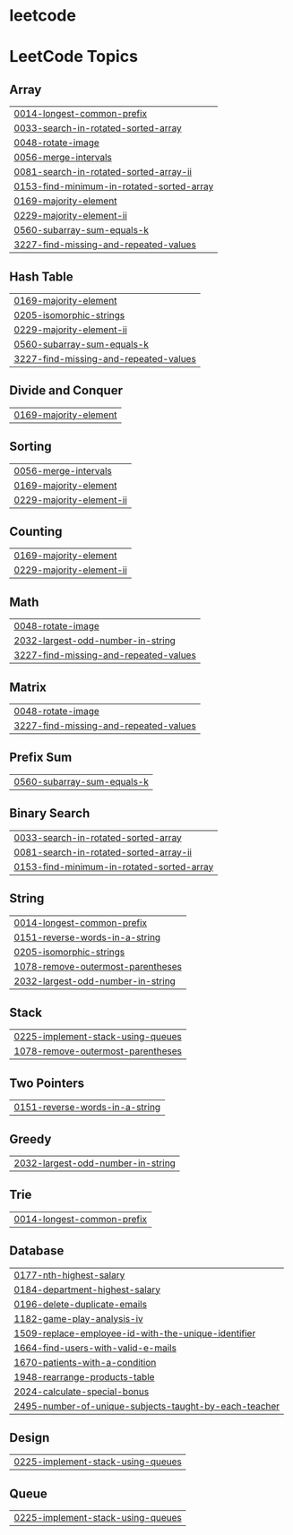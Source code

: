 # leetcode
<!---LeetCode Topics Start-->
# LeetCode Topics
## Array
|  |
| ------- |
| [0014-longest-common-prefix](https://github.com/Sahil-Badkul/leetcode/tree/master/0014-longest-common-prefix) |
| [0033-search-in-rotated-sorted-array](https://github.com/Sahil-Badkul/leetcode/tree/master/0033-search-in-rotated-sorted-array) |
| [0048-rotate-image](https://github.com/Sahil-Badkul/leetcode/tree/master/0048-rotate-image) |
| [0056-merge-intervals](https://github.com/Sahil-Badkul/leetcode/tree/master/0056-merge-intervals) |
| [0081-search-in-rotated-sorted-array-ii](https://github.com/Sahil-Badkul/leetcode/tree/master/0081-search-in-rotated-sorted-array-ii) |
| [0153-find-minimum-in-rotated-sorted-array](https://github.com/Sahil-Badkul/leetcode/tree/master/0153-find-minimum-in-rotated-sorted-array) |
| [0169-majority-element](https://github.com/Sahil-Badkul/leetcode/tree/master/0169-majority-element) |
| [0229-majority-element-ii](https://github.com/Sahil-Badkul/leetcode/tree/master/0229-majority-element-ii) |
| [0560-subarray-sum-equals-k](https://github.com/Sahil-Badkul/leetcode/tree/master/0560-subarray-sum-equals-k) |
| [3227-find-missing-and-repeated-values](https://github.com/Sahil-Badkul/leetcode/tree/master/3227-find-missing-and-repeated-values) |
## Hash Table
|  |
| ------- |
| [0169-majority-element](https://github.com/Sahil-Badkul/leetcode/tree/master/0169-majority-element) |
| [0205-isomorphic-strings](https://github.com/Sahil-Badkul/leetcode/tree/master/0205-isomorphic-strings) |
| [0229-majority-element-ii](https://github.com/Sahil-Badkul/leetcode/tree/master/0229-majority-element-ii) |
| [0560-subarray-sum-equals-k](https://github.com/Sahil-Badkul/leetcode/tree/master/0560-subarray-sum-equals-k) |
| [3227-find-missing-and-repeated-values](https://github.com/Sahil-Badkul/leetcode/tree/master/3227-find-missing-and-repeated-values) |
## Divide and Conquer
|  |
| ------- |
| [0169-majority-element](https://github.com/Sahil-Badkul/leetcode/tree/master/0169-majority-element) |
## Sorting
|  |
| ------- |
| [0056-merge-intervals](https://github.com/Sahil-Badkul/leetcode/tree/master/0056-merge-intervals) |
| [0169-majority-element](https://github.com/Sahil-Badkul/leetcode/tree/master/0169-majority-element) |
| [0229-majority-element-ii](https://github.com/Sahil-Badkul/leetcode/tree/master/0229-majority-element-ii) |
## Counting
|  |
| ------- |
| [0169-majority-element](https://github.com/Sahil-Badkul/leetcode/tree/master/0169-majority-element) |
| [0229-majority-element-ii](https://github.com/Sahil-Badkul/leetcode/tree/master/0229-majority-element-ii) |
## Math
|  |
| ------- |
| [0048-rotate-image](https://github.com/Sahil-Badkul/leetcode/tree/master/0048-rotate-image) |
| [2032-largest-odd-number-in-string](https://github.com/Sahil-Badkul/leetcode/tree/master/2032-largest-odd-number-in-string) |
| [3227-find-missing-and-repeated-values](https://github.com/Sahil-Badkul/leetcode/tree/master/3227-find-missing-and-repeated-values) |
## Matrix
|  |
| ------- |
| [0048-rotate-image](https://github.com/Sahil-Badkul/leetcode/tree/master/0048-rotate-image) |
| [3227-find-missing-and-repeated-values](https://github.com/Sahil-Badkul/leetcode/tree/master/3227-find-missing-and-repeated-values) |
## Prefix Sum
|  |
| ------- |
| [0560-subarray-sum-equals-k](https://github.com/Sahil-Badkul/leetcode/tree/master/0560-subarray-sum-equals-k) |
## Binary Search
|  |
| ------- |
| [0033-search-in-rotated-sorted-array](https://github.com/Sahil-Badkul/leetcode/tree/master/0033-search-in-rotated-sorted-array) |
| [0081-search-in-rotated-sorted-array-ii](https://github.com/Sahil-Badkul/leetcode/tree/master/0081-search-in-rotated-sorted-array-ii) |
| [0153-find-minimum-in-rotated-sorted-array](https://github.com/Sahil-Badkul/leetcode/tree/master/0153-find-minimum-in-rotated-sorted-array) |
## String
|  |
| ------- |
| [0014-longest-common-prefix](https://github.com/Sahil-Badkul/leetcode/tree/master/0014-longest-common-prefix) |
| [0151-reverse-words-in-a-string](https://github.com/Sahil-Badkul/leetcode/tree/master/0151-reverse-words-in-a-string) |
| [0205-isomorphic-strings](https://github.com/Sahil-Badkul/leetcode/tree/master/0205-isomorphic-strings) |
| [1078-remove-outermost-parentheses](https://github.com/Sahil-Badkul/leetcode/tree/master/1078-remove-outermost-parentheses) |
| [2032-largest-odd-number-in-string](https://github.com/Sahil-Badkul/leetcode/tree/master/2032-largest-odd-number-in-string) |
## Stack
|  |
| ------- |
| [0225-implement-stack-using-queues](https://github.com/Sahil-Badkul/leetcode/tree/master/0225-implement-stack-using-queues) |
| [1078-remove-outermost-parentheses](https://github.com/Sahil-Badkul/leetcode/tree/master/1078-remove-outermost-parentheses) |
## Two Pointers
|  |
| ------- |
| [0151-reverse-words-in-a-string](https://github.com/Sahil-Badkul/leetcode/tree/master/0151-reverse-words-in-a-string) |
## Greedy
|  |
| ------- |
| [2032-largest-odd-number-in-string](https://github.com/Sahil-Badkul/leetcode/tree/master/2032-largest-odd-number-in-string) |
## Trie
|  |
| ------- |
| [0014-longest-common-prefix](https://github.com/Sahil-Badkul/leetcode/tree/master/0014-longest-common-prefix) |
## Database
|  |
| ------- |
| [0177-nth-highest-salary](https://github.com/Sahil-Badkul/leetcode/tree/master/0177-nth-highest-salary) |
| [0184-department-highest-salary](https://github.com/Sahil-Badkul/leetcode/tree/master/0184-department-highest-salary) |
| [0196-delete-duplicate-emails](https://github.com/Sahil-Badkul/leetcode/tree/master/0196-delete-duplicate-emails) |
| [1182-game-play-analysis-iv](https://github.com/Sahil-Badkul/leetcode/tree/master/1182-game-play-analysis-iv) |
| [1509-replace-employee-id-with-the-unique-identifier](https://github.com/Sahil-Badkul/leetcode/tree/master/1509-replace-employee-id-with-the-unique-identifier) |
| [1664-find-users-with-valid-e-mails](https://github.com/Sahil-Badkul/leetcode/tree/master/1664-find-users-with-valid-e-mails) |
| [1670-patients-with-a-condition](https://github.com/Sahil-Badkul/leetcode/tree/master/1670-patients-with-a-condition) |
| [1948-rearrange-products-table](https://github.com/Sahil-Badkul/leetcode/tree/master/1948-rearrange-products-table) |
| [2024-calculate-special-bonus](https://github.com/Sahil-Badkul/leetcode/tree/master/2024-calculate-special-bonus) |
| [2495-number-of-unique-subjects-taught-by-each-teacher](https://github.com/Sahil-Badkul/leetcode/tree/master/2495-number-of-unique-subjects-taught-by-each-teacher) |
## Design
|  |
| ------- |
| [0225-implement-stack-using-queues](https://github.com/Sahil-Badkul/leetcode/tree/master/0225-implement-stack-using-queues) |
## Queue
|  |
| ------- |
| [0225-implement-stack-using-queues](https://github.com/Sahil-Badkul/leetcode/tree/master/0225-implement-stack-using-queues) |
<!---LeetCode Topics End-->